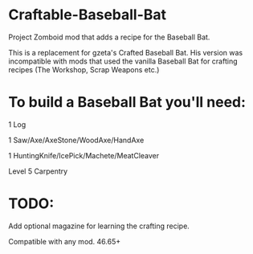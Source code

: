 # Craftable-Baseball-Bat
Project Zomboid mod that adds a recipe for the Baseball Bat.

This is a replacement for gzeta's Crafted Baseball Bat. 
His version was incompatible with mods that used the vanilla Baseball Bat for crafting recipes (The Workshop, Scrap Weapons etc.)

# To build a Baseball Bat you'll need:
1 Log

1 Saw/Axe/AxeStone/WoodAxe/HandAxe

1 HuntingKnife/IcePick/Machete/MeatCleaver

Level 5 Carpentry

# TODO: 
Add optional magazine for learning the crafting recipe.

Compatible with any mod. 46.65+
